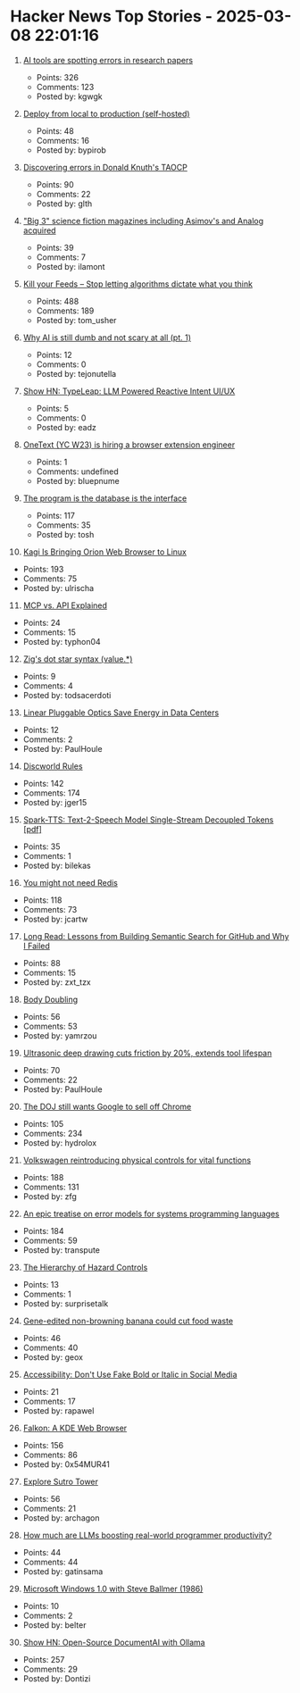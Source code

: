 # Hacker News Top Stories - 2025-03-08 22:01:16

1. [AI tools are spotting errors in research papers](https://www.nature.com/articles/d41586-025-00648-5)
   - Points: 326
   - Comments: 123
   - Posted by: kgwgk

2. [Deploy from local to production (self-hosted)](https://github.com/bypirob/airo)
   - Points: 48
   - Comments: 16
   - Posted by: bypirob

3. [Discovering errors in Donald Knuth's TAOCP](https://glthr.com/discovering-errors-in-donald-knuths-taocp)
   - Points: 90
   - Comments: 22
   - Posted by: glth

4. ["Big 3" science fiction magazines including Asimov's and Analog acquired](https://jasonsanford.substack.com/p/genre-grapevine-for-last-half-of)
   - Points: 39
   - Comments: 7
   - Posted by: ilamont

5. [Kill your Feeds – Stop letting algorithms dictate what you think](https://usher.dev/posts/2025-03-08-kill-your-feeds/)
   - Points: 488
   - Comments: 189
   - Posted by: tom_usher

6. [Why AI is still dumb and not scary at all (pt. 1)](https://tejo.substack.com/p/why-ai-is-still-dumb-and-not-scary)
   - Points: 12
   - Comments: 0
   - Posted by: tejonutella

7. [Show HN: TypeLeap: LLM Powered Reactive Intent UI/UX](https://www.typeleap.com/)
   - Points: 5
   - Comments: 0
   - Posted by: eadz

8. [OneText (YC W23) is hiring a browser extension engineer](undefined)
   - Points: 1
   - Comments: undefined
   - Posted by: bluepnume

9. [The program is the database is the interface](https://www.scattered-thoughts.net/writing/the-program-is-the-database-is-the-interface/)
   - Points: 117
   - Comments: 35
   - Posted by: tosh

10. [Kagi Is Bringing Orion Web Browser to Linux](https://www.omgubuntu.co.uk/2025/03/kag-orion-web-browser-coming-to-linux)
   - Points: 193
   - Comments: 75
   - Posted by: ulrischa

11. [MCP vs. API Explained](https://norahsakal.com/blog/mcp-vs-api-model-context-protocol-explained/)
   - Points: 24
   - Comments: 15
   - Posted by: typhon04

12. [Zig's dot star syntax (value.*)](https://www.openmymind.net/Zig-Dot-Star-Syntax/)
   - Points: 9
   - Comments: 4
   - Posted by: todsacerdoti

13. [Linear Pluggable Optics Save Energy in Data Centers](https://semiengineering.com/linear-pluggable-optics-save-energy-in-data-centers/)
   - Points: 12
   - Comments: 2
   - Posted by: PaulHoule

14. [Discworld Rules](https://contraptions.venkateshrao.com/p/discworld-rules)
   - Points: 142
   - Comments: 174
   - Posted by: jger15

15. [Spark-TTS: Text-2-Speech Model Single-Stream Decoupled Tokens [pdf]](https://arxiv.org/abs/2503.01710)
   - Points: 35
   - Comments: 1
   - Posted by: bilekas

16. [You might not need Redis](https://www.viblo.se/posts/no-need-redis/)
   - Points: 118
   - Comments: 73
   - Posted by: jcartw

17. [Long Read: Lessons from Building Semantic Search for GitHub and Why I Failed](https://tzx.notion.site/What-I-Learned-Building-a-Free-Semantic-Search-Tool-for-GitHub-and-Why-I-Failed-1a09b742c7918033b318f3a5d7dc9751)
   - Points: 88
   - Comments: 15
   - Posted by: zxt_tzx

18. [Body Doubling](https://bodydoubling.com/)
   - Points: 56
   - Comments: 53
   - Posted by: yamrzou

19. [Ultrasonic deep drawing cuts friction by 20%, extends tool lifespan](https://techxplore.com/news/2025-02-ultrasonic-deep-friction-tool-lifespan.html)
   - Points: 70
   - Comments: 22
   - Posted by: PaulHoule

20. [The DOJ still wants Google to sell off Chrome](https://www.wired.com/story/the-doj-still-wants-google-to-divest-chrome/)
   - Points: 105
   - Comments: 234
   - Posted by: hydrolox

21. [Volkswagen reintroducing physical controls for vital functions](https://www.autocar.co.uk/car-news/new-cars/volkswagen-reintroducing-physical-controls-vital-functions)
   - Points: 188
   - Comments: 131
   - Posted by: zfg

22. [An epic treatise on error models for systems programming languages](https://typesanitizer.com/blog/errors.html)
   - Points: 184
   - Comments: 59
   - Posted by: transpute

23. [The Hierarchy of Hazard Controls](https://www.hillelwayne.com/post/hoc/)
   - Points: 13
   - Comments: 1
   - Posted by: surprisetalk

24. [Gene-edited non-browning banana could cut food waste](https://www.theguardian.com/science/2025/mar/07/gene-edited-non-browning-banana-cut-food-waste-tropic-norwich)
   - Points: 46
   - Comments: 40
   - Posted by: geox

25. [Accessibility: Don't Use Fake Bold or Italic in Social Media](https://adrianroselli.com/2025/03/dont-use-fake-bold-or-italic-in-social-media.html)
   - Points: 21
   - Comments: 17
   - Posted by: rapawel

26. [Falkon: A KDE Web Browser](https://www.falkon.org)
   - Points: 156
   - Comments: 86
   - Posted by: 0x54MUR41

27. [Explore Sutro Tower](https://explore.sutrotower.com)
   - Points: 56
   - Comments: 21
   - Posted by: archagon

28. [How much are LLMs boosting real-world programmer productivity?](https://www.lesswrong.com/posts/tqmQTezvXGFmfSe7f/how-much-are-llms-actually-boosting-real-world-programmer)
   - Points: 44
   - Comments: 44
   - Posted by: gatinsama

29. [Microsoft Windows 1.0 with Steve Ballmer (1986)](https://www.youtube.com/watch?v=EtuDS0ntaJY)
   - Points: 10
   - Comments: 2
   - Posted by: belter

30. [Show HN: Open-Source DocumentAI with Ollama](https://rlama.dev/)
   - Points: 257
   - Comments: 29
   - Posted by: Dontizi

